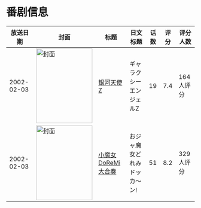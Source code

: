 # 番剧信息

|放送日期|封面|标题|日文标题|话数|评分|评分人数|
|---|---|---|---|---|---|---|
|2002-02-03|<img src="//lain.bgm.tv/pic/cover/c/10/13/4635_GiELA.jpg" alt="封面" style="width:150px;height:200px;object-fit:cover;">|[银河天使Z](https://bangumi.tv/subject/4635)|ギャラクシーエンジェルZ|19|7.4|164人评分|
|2002-02-03|<img src="//lain.bgm.tv/pic/cover/c/0e/e8/14878_1hWbu.jpg" alt="封面" style="width:150px;height:200px;object-fit:cover;">|[小魔女DoReMi 大合奏](https://bangumi.tv/subject/14878)|おジャ魔女どれみドッカ～ン!|51|8.2|329人评分|
